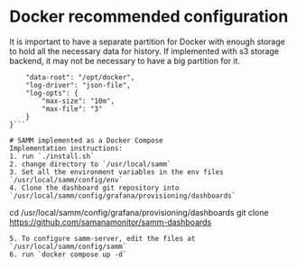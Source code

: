 # Docker recommended configuration
It is important to have a separate partition for Docker with enough storage to hold all the necessary data for history.
If implemented with s3 storage backend, it may not be necessary to have a big partition for it.

```{
	"data-root": "/opt/docker",
	"log-driver": "json-file",
	"log-opts": {
		"max-size": "10m",
		"max-file": "3"
	}
}```

# SAMM implemented as a Docker Compose
Implementation instructions:
1. run `./install.sh`
2. change directory to `/usr/local/samm`
3. Set all the environment variables in the env files `/usr/local/samm/config/env`
4. Clone the dashboard git repository into `/usr/local/samm/config/grafana/provisioning/dashboards`
```
cd /usr/local/samm/config/grafana/provisioning/dashboards
git clone https://github.com/samanamonitor/samm-dashboards
```
5. To configure samm-server, edit the files at `/usr/local/samm/config/samm`
6. run `docker compose up -d`

